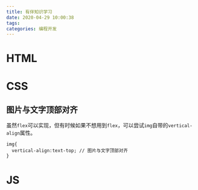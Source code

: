 ```yaml
---
title: 有伴知识学习
date: 2020-04-29 10:00:38
tags: 
categories: 编程开发
---
```


# HTML

# CSS

## 图片与文字顶部对齐

虽然`flex`可以实现，但有时候如果不想用到`flex`，可以尝试`img`自带的`vertical-align`属性。

```
img{
  vertical-align:text-top; // 图片与文字顶部对齐
}
```

# JS